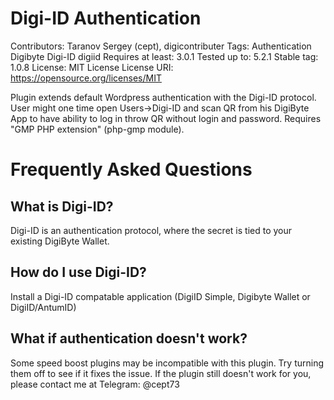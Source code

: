 Digi-ID Authentication
===

Contributors: Taranov Sergey (cept), digicontributer
Tags: Authentication Digibyte Digi-ID digiid
Requires at least: 3.0.1
Tested up to: 5.2.1
Stable tag: 1.0.8
License: MIT License
License URI: https://opensource.org/licenses/MIT

Plugin extends default Wordpress authentication with the Digi-ID protocol.
User might one time open Users->Digi-ID and scan QR from his DigiByte App to have
ability to log in throw QR without login and password.
Requires "GMP PHP extension" (php-gmp module).

Frequently Asked Questions
===

What is Digi-ID?
---
Digi-ID is an authentication protocol, where the secret is tied to your existing DigiByte Wallet.

How do I use Digi-ID?
---
Install a Digi-ID compatable application (DigiID Simple, Digibyte Wallet or DigiID/AntumID)

What if authentication doesn't work?
---
Some speed boost plugins may be incompatible with this plugin. Try turning them off to see if it fixes the issue. If the plugin still doesn't work for you, please contact me at Telegram: @cept73
